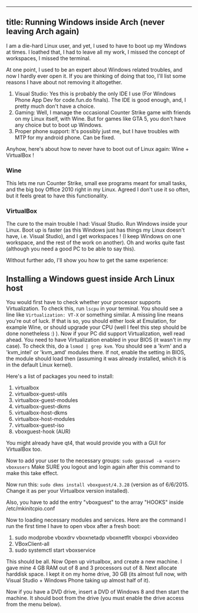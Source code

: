 ------
title: Running Windows inside Arch (never leaving Arch again)
------

I am a die-hard Linux user, and yet, I used to have to boot up my Windows at times. I loathed that, I had to leave all my work, I missed the concept of workspaces, I missed the terminal.

At one point, I used to be an expert about Windows related troubles, and now I hardly ever open it. If you are thinking of doing that too, I'll list some reasons I have about not removing it altogether.

1. Visual Studio: Yes this is probably the only IDE I use (For Windows Phone App Dev for code.fun.do finals). The IDE is good enough, and, I pretty much don't have a choice.
2. Gaming: Well, I manage the occasional Counter Strike game with friends on my Linux itself, with Wine. But for games like GTA 5, you don't have any choice but to boot up Windows.
3. Proper phone support: It's possibly just me, but I have troubles with MTP for my android phone. Can be fixed.

Anyhow, here's about how to never have to boot out of Linux again: Wine + VirtualBox !

### Wine

This lets me run Counter Strike, small exe programs meant for small tasks, and the big boy Office 2010 right in my Linux. Agreed I don't use it so often, but it feels great to have this functionality.

### VirtualBox
The cure to the main trouble I had: Visual Studio. Run Windows inside your Linux. Boot up is faster (as this Windows just has things my Linux doesn't have, i.e. Visual Studio), and I get workspaces ! (I keep Windows on one workspace, and the rest of the work on another). Oh and works quite fast (although you need a good PC to be able to say this).

Without further ado, I'll show you how to get the same experience:

## Installing a Windows guest inside Arch Linux host

You would first have to check whether your processor supports Virtualization. To check this, run `lscpu` in your terminal. You should see a line like `Virtualization: VT-X` or something similar. A missing line means you're out of luck. If that is so, you should either look at Emulation, for example Wine, or should upgrade your CPU (well I feel this step should be done nonetheless :) ).
Now if your PC did support Virtualization, well read ahead.
You need to have Virtualization enabled in your BIOS (it wasn't in my case). To check this, do a `lsmod | grep kvm`. You should see a 'kvm' and a 'kvm_intel' or 'kvm_amd' modules there. If not, enable the setting in BIOS, the module should load then (assuming it was already installed, which it is in the default Linux kernel).

Here's a list of packages you need to install:

1. virtualbox
2. virtualbox-guest-utils
3. virtualbox-guest-modules
4. virtualbox-guest-dkms
5. virtualbox-host-dkms
6. virtualbox-host-modules
7. virtualbox-guest-iso
8. vboxguest-hook (AUR)

You might already have qt4, that would provide you with a GUI for VirtualBox too.

Now to add your user to the necessary groups:
`sudo gpasswd -a <user> vboxusers`
Make SURE you logout and login again after this command to make this take effect.

Now run this: `sudo dkms install vboxguest/4.3.28` (version as of 6/6/2015. Change it as per your Virtualbox version installed).

Also, you have to add the entry "vboxguest" to the array "HOOKS" inside /etc/mkinitcpio.conf

Now to loading necessary modules and services.
Here are the command I run the first time I have to open vbox after a fresh boot:

1. sudo modprobe vboxdrv vboxnetadp vboxnetflt vboxpci vboxvideo
2. VBoxClient-all
3. sudo systemctl start vboxservice

This should be all. Now Open up virtualbox, and create a new machine. I gave mine 4 GB RAM out of 8 and 3 processors out of 8. Next allocate harddisk space. I kept it on my home drive, 30 GB (its almost full now, with Visual Studio + Windows Phone taking up almost half of it).

Now if you have a DVD drive, insert a DVD of Windows 8 and then start the machine. It should boot from the drive (you must enable the drive access from the menu below).
